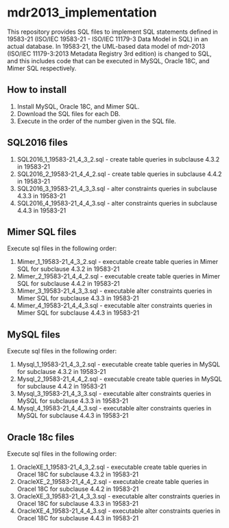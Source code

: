 # mdr2013_implementation
This repository provides SQL files to implement SQL statements defined in 19583-21 (ISO/IEC 19583-21 - ISO/IEC 11179-3 Data Model in SQL) in an actual database.
In 19583-21, the UML-based data model of mdr-2013 (ISO/IEC 11179-3:2013 Metadata Registry 3rd edition) is changed to SQL, and this includes code that can be executed in MySQL, Oracle 18C, and Mimer SQL respectively.

## How to install
1. Install MySQL, Oracle 18C, and Mimer SQL.
2. Download the SQL files for each DB.
3. Execute in the order of the number given in the SQL file.

## SQL2016 files
1. SQL2016_1_19583-21_4_3_2.sql - create table queries in subclause 4.3.2 in 19583-21
2. SQL2016_2_19583-21_4_4_2.sql - create table queries in subclause 4.4.2 in 19583-21
3. SQL2016_3_19583-21_4_3_3.sql - alter constraints queries in subclause 4.3.3 in 19583-21
4. SQL2016_4_19583-21_4_4_3.sql - alter constraints queries in subclause 4.4.3 in 19583-21

## Mimer SQL files
Execute sql files in the following order:
1. Mimer_1_19583-21_4_3_2.sql - executable create table queries in Mimer SQL for subclause 4.3.2 in 19583-21
2. Mimer_2_19583-21_4_4_2.sql - executable create table queries in Mimer SQL for subclause 4.4.2 in 19583-21
3. Mimer_3_19583-21_4_3_3.sql - executable alter constraints queries in Mimer SQL for subclause 4.3.3 in 19583-21
4. Mimer_4_19583-21_4_4_3.sql - executable alter constraints queries in Mimer SQL for subclause 4.4.3 in 19583-21

## MySQL files
Execute sql files in the following order:
1. Mysql_1_19583-21_4_3_2.sql - executable create table queries in MySQL for subclause 4.3.2 in 19583-21
2. Mysql_2_19583-21_4_4_2.sql - executable create table queries in MySQL for subclause 4.4.2 in 19583-21
3. Mysql_3_19583-21_4_3_3.sql - executable alter constraints queries in MySQL for subclause 4.3.3 in 19583-21
4. Mysql_4_19583-21_4_4_3.sql - executable alter constraints queries in MySQL for subclause 4.4.3 in 19583-21

## Oracle 18c files
Execute sql files in the following order:
1. OracleXE_1_19583-21_4_3_2.sql - executable create table queries in Oracel 18C for subclause 4.3.2 in 19583-21
2. OracleXE_2_19583-21_4_4_2.sql - executable create table queries in Oracel 18C for subclause 4.4.2 in 19583-21
3. OracleXE_3_19583-21_4_3_3.sql - executable alter constraints queries in Oracel 18C for subclause 4.3.3 in 19583-21
4. OracleXE_4_19583-21_4_4_3.sql - executable alter constraints queries in Oracel 18C for subclause 4.4.3 in 19583-21
